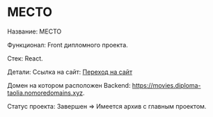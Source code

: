 #  МЕСТО

Название: МЕСТО 

Функционал: Front дипломного проекта.

Стек: React.

Детали: Ссылка на сайт: [Переход на сайт](https://movies.diploma-tabolia.nomoredomains.xyz)

Домен на котором расположен Backend: https://movies.diploma-taolia.nomoredomains.xyz.

Статус проекта: Завершен => Имеется архив с главным проектом.




